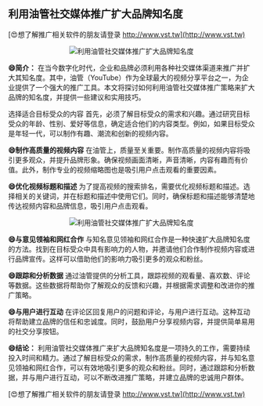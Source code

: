 ## **利用油管社交媒体推广扩大品牌知名度**

[😍想了解推广相关软件的朋友请登录 http://www.vst.tw](http://www.vst.tw)

 <center><img src="https://vst.tw/MP4/tuiguang/png/2.png" alt="利用油管社交媒体推广扩大品牌知名度"></center>

**😄简介：**
在当今数字化时代，企业和品牌必须利用各种社交媒体渠道来推广并扩大其知名度。其中，油管（YouTube）作为全球最大的视频分享平台之一，为企业提供了一个强大的推广工具。本文将探讨如何利用油管社交媒体推广策略来扩大品牌的知名度，并提供一些建议和实用技巧。

选择适合目标受众的内容
首先，必须了解目标受众的需求和兴趣。通过研究目标受众的年龄、性别、爱好等信息，确定适合他们的内容类型。例如，如果目标受众是年轻一代，可以制作有趣、潮流和创新的视频内容。

**😄制作高质量的视频内容**
在油管上，质量至关重要。制作高质量的视频内容将吸引更多观众，并提升品牌形象。确保视频画面清晰，声音清晰，内容有趣而有价值。此外，制作专业的视频缩略图也是吸引用户点击观看的重要因素。

**😄优化视频标题和描述**
为了提高视频的搜索排名，需要优化视频标题和描述。选择相关的关键词，并在标题和描述中使用它们。同时，确保标题和描述能够清楚地传达视频内容和品牌信息，吸引用户点击观看。

 <center><img src="https://vst.tw/MP4/tuiguang/png/8.png" alt="利用油管社交媒体推广扩大品牌知名度"></center>

**😄与意见领袖和网红合作**
与知名意见领袖和网红合作是一种快速扩大品牌知名度的方法。找到在目标受众中具有影响力的人物，并邀请他们合作制作视频内容或进行品牌宣传。这样可以借助他们的影响力吸引更多的观众和粉丝。

**😄跟踪和分析数据**
通过油管提供的分析工具，跟踪视频的观看量、喜欢数、评论等数据。这些数据将帮助你了解观众的反馈和兴趣，并根据需求调整和改进你的推广策略。

**😄与用户进行互动**
在评论区回复用户的问题和评论，与用户进行互动。这种互动将帮助建立品牌的信任和忠诚度。同时，鼓励用户分享视频内容，并提供简单易用的社交分享按钮。

**😄结论：**
利用油管社交媒体推广来扩大品牌知名度是一项持久的工作，需要持续投入时间和精力。通过了解目标受众的需求，制作高质量的视频内容，并与知名意见领袖和网红合作，可以有效地吸引更多的观众和粉丝。同时，通过跟踪和分析数据，并与用户进行互动，可以不断改进推广策略，并建立品牌的忠诚用户群体。

[😍想了解推广相关软件的朋友请登录 http://www.vst.tw](http://www.vst.tw)




